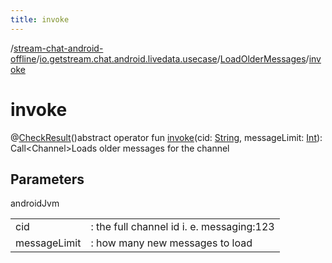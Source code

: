 ```yaml
---
title: invoke
---
```

/[stream-chat-android-offline](../../index.md)/[io.getstream.chat.android.livedata.usecase](../index.md)/[LoadOlderMessages](index.md)/[invoke](invoke.md)  
  
  
  
# invoke  
@[CheckResult](https://developer.android.com/reference/kotlin/androidx/annotation/CheckResult.html)()abstract operator fun [invoke](invoke.md)(cid: [String](https://kotlinlang.org/api/latest/jvm/stdlib/kotlin/-string/index.html), messageLimit: [Int](https://kotlinlang.org/api/latest/jvm/stdlib/kotlin/-int/index.html)): Call&lt;Channel&gt;Loads older messages for the channel  
  
## Parameters  
  
androidJvm  
  
| | |
|---|---|
| <a name="io.getstream.chat.android.livedata.usecase/LoadOlderMessages/invoke/#kotlin.String#kotlin.Int/PointingToDeclaration/"></a>cid| <a name="io.getstream.chat.android.livedata.usecase/LoadOlderMessages/invoke/#kotlin.String#kotlin.Int/PointingToDeclaration/"></a>: the full channel id i. e. messaging:123|
| <a name="io.getstream.chat.android.livedata.usecase/LoadOlderMessages/invoke/#kotlin.String#kotlin.Int/PointingToDeclaration/"></a>messageLimit| <a name="io.getstream.chat.android.livedata.usecase/LoadOlderMessages/invoke/#kotlin.String#kotlin.Int/PointingToDeclaration/"></a>: how many new messages to load|
  

